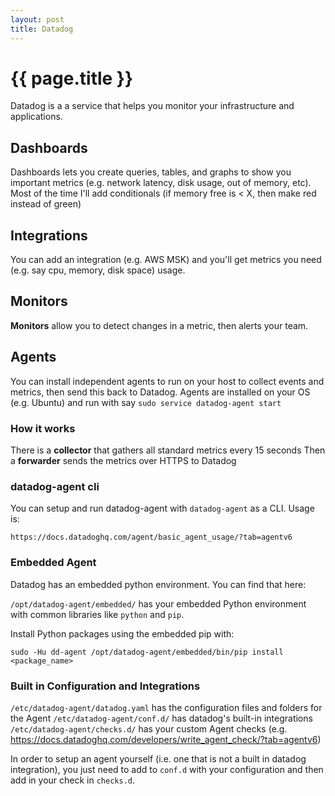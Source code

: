 ```yaml
---
layout: post
title: Datadog
---
```



# {{ page.title }}

Datadog is a a service that helps you monitor your infrastructure and applications.

## Dashboards

Dashboards lets you create queries, tables, and graphs to show you important metrics (e.g. network latency,
disk usage, out of memory, etc). Most of the time I'll add conditionals (if memory free is < X, then make red
instead of green)

## Integrations

You can add an integration (e.g. AWS MSK) and you'll get metrics you need (e.g. say cpu, memory, disk space) usage.

## Monitors

__Monitors__ allow you to detect changes in a metric, then alerts your team.

## Agents

You can install independent agents to run on your host to collect events and metrics, then send this back to Datadog.
Agents are installed on your OS (e.g. Ubuntu) and run with say `sudo service datadog-agent start`

### How it works

There is a __collector__ that gathers all standard metrics every 15 seconds
Then a __forwarder__ sends the metrics over HTTPS to Datadog

### datadog-agent cli

You can setup and run datadog-agent with `datadog-agent` as a CLI. Usage is:

    https://docs.datadoghq.com/agent/basic_agent_usage/?tab=agentv6

### Embedded Agent

Datadog has an embedded python environment. You can find that here:

`/opt/datadog-agent/embedded/` has your embedded Python environment with common libraries like `python` and `pip`.

Install Python packages using the embedded pip with:

`sudo -Hu dd-agent /opt/datadog-agent/embedded/bin/pip install <package_name>`

### Built in Configuration and Integrations

`/etc/datadog-agent/datadog.yaml` has the configuration files and folders for the Agent
`/etc/datadog-agent/conf.d/` has datadog's built-in integrations
`/etc/datadog-agent/checks.d/` has your custom Agent checks (e.g. https://docs.datadoghq.com/developers/write_agent_check/?tab=agentv6)

In order to setup an agent yourself (i.e. one that is not a built in datadog integration), you just need to
add to `conf.d` with your configuration and then add in your check in `checks.d`.

